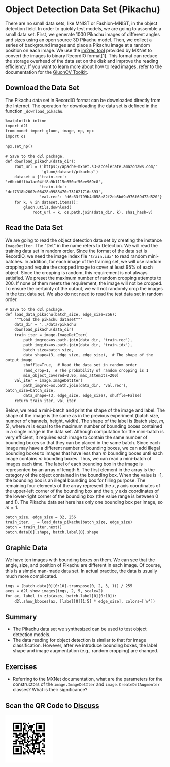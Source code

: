 # Object Detection Data Set (Pikachu)

There are no small data sets, like MNIST or Fashion-MNIST, in the object detection field. In order to quickly test models, we are going to assemble a small data set. First, we generate 1000 Pikachu images of different angles and sizes using an open source 3D Pikachu model. Then, we collect a series of background images and place a Pikachu image at a random position on each image. We use the [im2rec tool](https://github.com/apache/incubator-mxnet/blob/master/tools/im2rec.py) provided by MXNet to convert the images to binary RecordIO format[1]. This format can reduce the storage overhead of the data set on the disk and improve the reading efficiency. If you want to learn more about how to read images, refer to the documentation for the [GluonCV Toolkit](https://gluon-cv.mxnet.io/).


## Download the Data Set

The Pikachu data set in RecordIO format can be downloaded directly from the Internet. The operation for downloading the data set is defined in the function `_download_pikachu`.

```{.python .input  n=1}
%matplotlib inline
import d2l
from mxnet import gluon, image, np, npx
import os

npx.set_np()

# Save to the d2l package.
def download_pikachu(data_dir):
    root_url = ('https://apache-mxnet.s3-accelerate.amazonaws.com/'
                'gluon/dataset/pikachu/')
    dataset = {'train.rec': 'e6bcb6ffba1ac04ff8a9b1115e650af56ee969c8',
               'train.idx': 'dcf7318b2602c06428b9988470c731621716c393',
               'val.rec': 'd6c33f799b4d058e82f2cb5bd9a976f69d72d520'}
    for k, v in dataset.items():
        gluon.utils.download(
            root_url + k, os.path.join(data_dir, k), sha1_hash=v)
```

## Read the Data Set

We are going to read the object detection data set by creating the instance `ImageDetIter`. The "Det" in the name refers to Detection. We will read the training data set in random order. Since the format of the data set is RecordIO, we need the image index file `'train.idx'` to read random mini-batches. In addition, for each image of the training set, we will use random cropping and require the cropped image to cover at least 95% of each object. Since the cropping is random, this requirement is not always satisfied. We preset the maximum number of random cropping attempts to 200. If none of them meets the requirement, the image will not be cropped. To ensure the certainty of the output, we will not randomly crop the images in the test data set. We also do not need to read the test data set in random order.

```{.python .input  n=2}
# Save to the d2l package.
def load_data_pikachu(batch_size, edge_size=256):
    """Load the pikachu dataset"""
    data_dir = '../data/pikachu'
    download_pikachu(data_dir)
    train_iter = image.ImageDetIter(
        path_imgrec=os.path.join(data_dir, 'train.rec'),
        path_imgidx=os.path.join(data_dir, 'train.idx'),
        batch_size=batch_size,
        data_shape=(3, edge_size, edge_size),  # The shape of the output image
        shuffle=True,  # Read the data set in random order
        rand_crop=1,  # The probability of random cropping is 1
        min_object_covered=0.95, max_attempts=200)
    val_iter = image.ImageDetIter(
        path_imgrec=os.path.join(data_dir, 'val.rec'), batch_size=batch_size,
        data_shape=(3, edge_size, edge_size), shuffle=False)
    return train_iter, val_iter
```

Below, we read a mini-batch and print the shape of the image and label. The shape of the image is the same as in the previous experiment (batch size, number of channels, height, width). The shape of the label is (batch size, $m$, 5), where $m$ is equal to the maximum number of bounding boxes contained in a single image in the data set. Although computation for the mini-batch is very efficient, it requires each image to contain the same number of bounding boxes so that they can be placed in the same batch. Since each image may have a different number of bounding boxes, we can add illegal bounding boxes to images that have less than $m$ bounding boxes until each image contains $m$ bounding boxes. Thus, we can read a mini-batch of images each time. The label of each bounding box in the image is represented by an array of length 5. The first element in the array is the category of the object contained in the bounding box. When the value is -1, the bounding box is an illegal bounding box for filling purpose. The remaining four elements of the array represent the $x, y$ axis coordinates of the upper-left corner of the bounding box and the $x, y$ axis coordinates of the lower-right corner of the bounding box (the value range is between 0 and 1). The Pikachu data set here has only one bounding box per image, so $m=1$.

```{.python .input  n=3}
batch_size, edge_size = 32, 256
train_iter, _ = load_data_pikachu(batch_size, edge_size)
batch = train_iter.next()
batch.data[0].shape, batch.label[0].shape
```

## Graphic Data

We have ten images with bounding boxes on them. We can see that the angle, size, and position of Pikachu are different in each image. Of course, this is a simple man-made data set. In actual practice, the data is usually much more complicated.

```{.python .input  n=4}
imgs = (batch.data[0][0:10].transpose(0, 2, 3, 1)) / 255
axes = d2l.show_images(imgs, 2, 5, scale=2)
for ax, label in zip(axes, batch.label[0][0:10]):
    d2l.show_bboxes(ax, [label[0][1:5] * edge_size], colors=['w'])
```

## Summary

* The Pikachu data set we synthesized can be used to test object detection models.
* The data reading for object detection is similar to that for image classification. However, after we introduce bounding boxes, the label shape and image augmentation (e.g., random cropping) are changed.


## Exercises

* Referring to the MXNet documentation, what are the parameters for the constructors of the `image.ImageDetIter` and `image.CreateDetAugmenter` classes? What is their significance?

## Scan the QR Code to [Discuss](https://discuss.mxnet.io/t/2452)

![](../img/qr_object-detection-dataset.svg)

